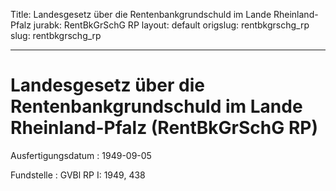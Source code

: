 Title: Landesgesetz über die Rentenbankgrundschuld im Lande Rheinland-Pfalz
jurabk: RentBkGrSchG RP
layout: default
origslug: rentbkgrschg_rp
slug: rentbkgrschg_rp

---

# Landesgesetz über die Rentenbankgrundschuld im Lande Rheinland-Pfalz (RentBkGrSchG RP)

Ausfertigungsdatum
:   1949-09-05

Fundstelle
:   GVBl RP I: 1949, 438

